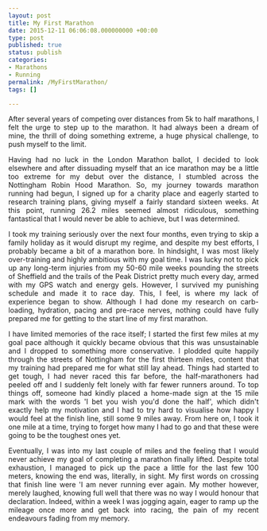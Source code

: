 ```yaml
---
layout: post
title: My First Marathon
date: 2015-12-11 06:06:08.000000000 +00:00
type: post
published: true
status: publish
categories:
- Marathons
- Running
permalink: /MyFirstMarathon/
tags: []

---
```

<p class="western" align="JUSTIFY">After several years of competing over distances from 5k to half marathons, I felt the urge to step up to the marathon. It had always been a dream of mine, the thrill of doing something extreme, a huge physical challenge, to push myself to the limit.</p>

<p class="western" align="JUSTIFY">Having had no luck in the London Marathon ballot, I decided to look elsewhere and after dissuading myself that an ice marathon may be a little too extreme for my debut over the distance, I stumbled across the Nottingham Robin Hood Marathon. So, my journey towards marathon running had begun, I signed up for a charity place and eagerly started to research training plans, giving myself a fairly standard sixteen weeks. At this point, running 26.2 miles seemed almost ridiculous, something fantastical that I would never be able to achieve, but I was determined.</p>

<p class="western" align="JUSTIFY">I took my training seriously over the next four months, even trying to skip a family holiday as it would disrupt my regime, and despite my best efforts, I probably became a bit of a marathon bore. In hindsight, I was most likely over-training and highly ambitious with my goal time. I was lucky not to pick up any long-term injuries from my 50-60 mile weeks pounding the streets of Sheffield and the trails of the Peak District pretty much every day, armed with my GPS watch and energy gels. However, I survived my punishing schedule and made it to race day. This, I feel, is where my lack of experience began to show. Although I had done my research on carb-loading, hydration, pacing and pre-race nerves, nothing could have fully prepared me for getting to the start line of my first marathon.</p>

<p class="western" align="JUSTIFY">I have limited memories of the race itself; I started the first few miles at my goal pace although it quickly became obvious that this was unsustainable and I dropped to something more conservative. I plodded quite happily through the streets of Nottingham for the first thirteen miles, content that my training had prepared me for what still lay ahead. Things had started to get tough, I had never raced this far before, the half-marathoners had peeled off and I suddenly felt lonely with far fewer runners around. To top things off, someone had kindly placed a home-made sign at the 15 mile mark with the words 'I bet you wish you'd done the half', which didn't exactly help my motivation and I had to try hard to visualise how happy I would feel at the finish line, still some 9 miles away. From here on, I took it one mile at a time, trying to forget how many I had to go and that these were going to be the toughest ones yet.</p>

<p class="western" align="JUSTIFY">Eventually, I was into my last couple of miles and the feeling that I would never achieve my goal of completing a marathon finally lifted. Despite total exhaustion, I managed to pick up the pace a little for the last few 100 meters, knowing the end was, literally, in sight. My first words on crossing that finish line were 'I am never running ever again. My mother however, merely laughed, knowing full well that there was no way I would honour that declaration. Indeed, within a week I was jogging again, eager to ramp up the mileage once more and get back into racing, the pain of my recent endeavours fading from my memory.</p>
